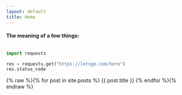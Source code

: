 ```yaml
---
layout: default
title: Home
---
```


#### The meaning of a few things:

```python

import requests

res = requests.get("https://letsgo.com/here")
res.status_code

```

{% raw %}{% for post in site.posts %}
  {{ post.title }}
{% endfor %}{% endraw %}